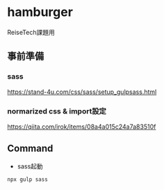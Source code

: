 # hamburger
ReiseTech課題用

## 事前準備
### sass
https://stand-4u.com/css/sass/setup_gulpsass.html
### normarized css & import設定
https://qiita.com/irok/items/08a4a015c24a7a83510f

## Command
- sass起動
```
npx gulp sass
```